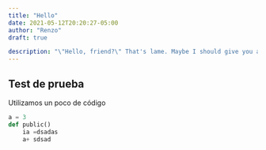 ```yaml
---
title: "Hello"
date: 2021-05-12T20:20:27-05:00
author: "Renzo"
draft: true

description: "\"Hello, friend?\" That's lame. Maybe I should give you a name?"
---
```


## Test de prueba
Utilizamos un poco de código 
```python
a = 3
def public()
    ia =dsadas
    a+ sdsad

```